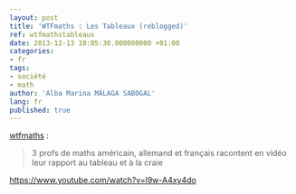 ```yaml
---
layout: post
title: 'WTFmaths : Les Tableaux (reblogged)'
ref: wtfmathstableaux
date: 2013-12-13 10:05:30.000000000 +01:00
categories:
- fr
tags:
- société
- math
author: 'Alba Marina MÁLAGA SABOGAL'
lang: fr
published: true
---
```


[wtfmaths](http://wtfmaths.com/post/69775371931/3-profs-de-maths-americain-allemand-et-francais) :

> 3 profs de maths américain, allemand et français racontent en vidéo leur rapport au tableau et à la craie

<https://www.youtube.com/watch?v=l9w-A4xy4do>
